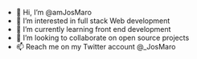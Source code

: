 - 👋 Hi, I’m @amJosMaro
- 👀 I’m interested in full stack Web development
- 🌱 I’m currently learning front end development
- 💞️ I’m looking to collaborate on open source projects
- 📫 Reach me on my Twitter account @_JosMaro

<!---
amJosMaro/amJosMaro is a ✨ special ✨ repository because its `README.md` (this file) appears on your GitHub profile.
You can click the Preview link to take a look at your changes.
--->
